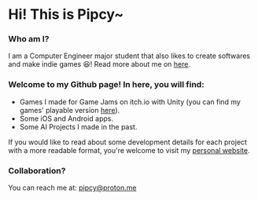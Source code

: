 # Hi! This is Pipcy~

### Who am I?
I am a Computer Engineer major student that also likes to create softwares and make indie games 😆! Read more about me on [here](https://pippi.super.site).

### Welcome to my Github page! In here, you will find:

- Games I made for Game Jams on itch.io with Unity (you can find my games' playable version [here](https://pipcy.itch.io)).
- Some iOS and Android apps.
- Some AI Projects I made in the past.

If you would like to read about some development details for each project with a more readable format, you're welcome to visit my [personal website](https://pippi.super.site).

### Collaboration?
You can reach me at: pipcy@proton.me
<!--
**Pipcy/Pipcy** is a ✨ _special_ ✨ repository because its `README.md` (this file) appears on your GitHub profile.

Here are some ideas to get you started:

- 🔭 I’m currently working on ...
- 🌱 I’m currently learning ...
- 👯 I’m looking to collaborate on ...
- 🤔 I’m looking for help with ...
- 💬 Ask me about ...
- 📫 How to reach me: ...
- 😄 Pronouns: ...
- ⚡ Fun fact: ...
-->
